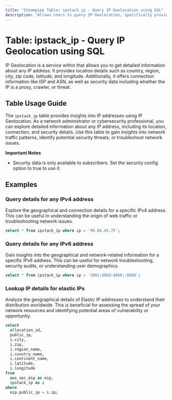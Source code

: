 ```yaml
---
title: "Steampipe Table: ipstack_ip - Query IP Geolocation using SQL"
description: "Allows users to query IP Geolocation, specifically providing detailed information about any IP address such as location, connection, and security details."
---
```


# Table: ipstack_ip - Query IP Geolocation using SQL

IP Geolocation is a service within that allows you to get detailed information about any IP address. It provides location details such as country, region, city, zip code, latitude, and longitude. Additionally, it offers connection information like ISP and ASN, as well as security data including whether the IP is a proxy, crawler, or threat.

## Table Usage Guide

The `ipstack_ip` table provides insights into IP addresses using IP Geolocation. As a network administrator or cybersecurity professional, you can explore detailed information about any IP address, including its location, connection, and security details. Use this table to gain insights into network traffic patterns, identify potential security threats, or troubleshoot network issues.

**Important Notes**
- Security data is only available to subscribers. Set the security config option to true to use it.

## Examples

### Query details for any IPv4 address
Explore the geographical and connection details for a specific IPv4 address. This can be useful in understanding the origin of web traffic or troubleshooting network issues.

```sql
select * from ipstack_ip where ip = '99.84.45.75';
```

### Query details for any IPv6 address
Gain insights into the geographical and network-related information for a specific IPv6 address. This can be useful for network troubleshooting, security audits, or understanding user demographics.

```sql
select * from ipstack_ip where ip = '2001:4860:4860::8888';
```


### Lookup IP details for elastic IPs
Analyze the geographical details of Elastic IP addresses to understand their distribution worldwide. This is beneficial for assessing the spread of your network resources and identifying potential areas of vulnerability or opportunity.

```sql
select
  allocation_id,
  public_ip,
  i.city,
  i.zip,
  i.region_name,
  i.country_name,
  i.continent_name,
  i.latitude,
  i.longitude
from
  aws_vpc_eip as eip,
  ipstack_ip as i
where
  eip.public_ip = i.ip;
```
